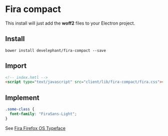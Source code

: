 # Fira compact

This install will just add the __woff2__ files to your Electron project.

## Install

`bower install develephant/fira-compact --save`

## Import

```html
<!-- index.hmtl -->
<script type="text/javascript" src="client/lib/fira-compact/fira.css"></script>
```

## Implement

```css
.some-class {
  font-family: "FiraSans-Light";
}
```

See [Fira Firefox OS Typeface](https://www.mozilla.org/en-US/styleguide/products/firefox-os/typeface/)
